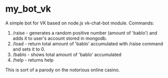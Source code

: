 # my_bot_vk
A simple bot for VK based on node.js vk-chat-bot module. Commands:

1. /raise - generates a random positive number (amount of 'bablo') and adds it to user's account stored in mongodb.
2. /load - return total amount of 'bablo' accumulated with /raise command and sets it to 0.
3. /bablo - shows total amount of 'bablo' accumulated
4. /help - returns help

This is sort of a parody on the notorious online casino.
